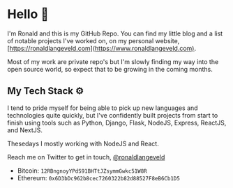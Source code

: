 # Hello 👋

I'm Ronald and this is my GitHub Repo.
You can find my little blog and a list of notable projects I've worked on, on my personal website, [https://ronaldlangeveld.com](https://www.ronaldlangeveld.com).

Most of my work are private repo's but I'm slowly finding my way into the open source world, so expect that to be growing in the coming months.

## My Tech Stack ⚙️
I tend to pride myself for being able to pick up new languages and technologies quite quickly, but I've confidently built projects from start to finish using tools such as Python, Django, Flask, NodeJS, Express, ReactJS, and NextJS.

Thesedays I mostly working with NodeJS and React.

Reach me on Twitter to get in touch, [@ronaldlangeveld](https://twitter.com/ronaldlangeveld)

* Bitcoin: `12RBngnoyYPdS91BHTtJZsymmGwkc51W8R`
* Ethereum: `0x6D3bDc962b8cec7260322b82d88527F8eB6Cb1D5`
